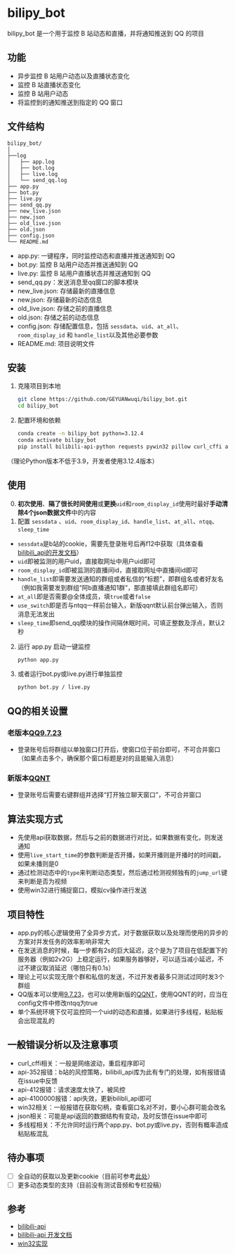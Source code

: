 # bilipy_bot

bilipy_bot 是一个用于监控 B 站动态和直播，并将通知推送到 QQ 的项目

## 功能

- 异步监控 B 站用户动态以及直播状态变化
- 监控 B 站直播状态变化
- 监控 B 站用户动态
- 将监控到的通知推送到指定的 QQ 窗口

## 文件结构

```
bilipy_bot/
│
├──log
│   ├── app.log
│   ├── bot.log
│   ├── live.log
│   └── send_qq.log
├── app.py
├── bot.py
├── live.py
├── send_qq.py
├── new_live.json
├── new.json
├── old_live.json
├── old.json
├── config.json
└── README.md
```
- app.py: 一键程序，同时监控动态和直播并推送通知到 QQ
- bot.py: 监控 B 站用户动态并推送通知到 QQ
- live.py: 监控 B 站用户直播状态并推送通知到 QQ
- send_qq.py：发送消息至qq窗口的脚本模块
- new_live.json: 存储最新的直播信息
- new.json: 存储最新的动态信息
- old_live.json: 存储之前的直播信息
- old.json: 存储之前的动态信息
- config.json: 存储配置信息，包括 `sessdata`、`uid`、`at_all`、 `room_display_id` 和 `handle_list`以及其他必要参数
- README.md: 项目说明文件

## 安装

1. 克隆项目到本地
    ```sh
    git clone https://github.com/GEYUANwuqi/bilipy_bot.git
    cd bilipy_bot
    ```

2. 配置环境和依赖
    ```sh
    conda create -n bilipy_bot python=3.12.4
    conda activate bilipy_bot
    pip install bilibili-api-python requests pywin32 pillow curl_cffi aiohttp aiofiles
    ```
（理论Python版本不低于3.9，开发者使用3.12.4版本）

## 使用
0. **初次使用**、**隔了很长时间使用**或**更换**`uid`和`room_display_id`使用时最好**手动清除4个json数据文件**中的内容
1. 配置 `sessdata` 、`uid`、`room_display_id`、`handle_list`、`at_all`、`ntqq`、`sleep_time`
- `sessdata`是b站的cookie，需要先登录账号后再f12中获取（具体查看[bilibili_api的开发文档](https://nemo2011.github.io/bilibili-api/#/get-credential)）
- `uid`即被监测的用户uid，直接取网址中用户uid即可
- `room_display_id`即被监测的直播间id，直接取网址中直播间id即可
- `handle_list`即需要发送通知的群组或者私信的“标题”，即群组名或者好友名（例如我需要发到群组“阿b直播通知1群”，那直接填此群组名即可）
- `at_all`即是否需要@全体成员，填`true`或者`false`
- `use_switch`即是否与ntqq一样前台输入，新版qqnt默认前台弹出输入，否则消息无法发出
- `sleep_time`即send_qq模块的操作间隔休眠时间，可填正整数及浮点，默认2秒
2. 运行 app.py 启动一键监控
    ```sh
    python app.py
    ```
3. 或者运行bot.py或live.py进行单独监控
    ```sh
    python bot.py / live.py
    ```

## QQ的相关设置
### 老版本[QQ9.7.23](https://dldir1.qq.com/qqfile/qq/PCQQ9.7.23/QQ9.7.23.29400.exe)
- 登录账号后将群组以单独窗口打开后，使窗口位于前台即可，不可合并窗口（如果点击多个，确保那个窗口标题是对的且能输入消息）
### 新版本[QQNT](https://im.qq.com/pcqq/index.shtml)
- 登录账号后需要右键群组并选择“打开独立聊天窗口”，不可合并窗口

## 算法实现方式
- 先使用api获取数据，然后与之前的数据进行对比，如果数据有变化，则发送通知
- 使用`live_start_time`的参数判断是否开播，如果开播则是开播时的时间戳，如果未播则是0
- 通过检测动态中的`type`来判断动态类型，然后通过检测视频独有的`jump_url`键来判断是否为视频
- 使用win32进行捕捉窗口，模拟cv操作进行发送

## 项目特性
- app.py的核心逻辑使用了全异步方式，对于数据获取以及处理而使用的异步的方案对并发任务的效率影响非常大
- 在发送消息的时候，每一步都有2s的巨大延迟，这个是为了项目在低配置下的服务器（例如2v2G）上稳定运行，如果服务器够好，可以适当减小延迟，不过不建议取消延迟（哪怕只有0.1s）
- 理论上可以实现无限个群和私信的发送，不过开发者最多只测试过同时发3个群组
- QQ版本可以使用[9.7.23](https://dldir1.qq.com/qqfile/qq/PCQQ9.7.23/QQ9.7.23.29400.exe)，也可以使用新版的[QQNT](https://im.qq.com/pcqq/index.shtml)，使用QQNT的时，应当在config文件中修改ntqq为true
- 单个系统环境下仅可监控同一个uid的动态和直播，如果进行多线程，粘贴板会出现混乱的

## 一般错误分析以及注意事项
- curl_cffi相关：一般是网络波动，重启程序即可
- api-352报错：b站的风控策略，bilibili_api库为此有专门的处理，如有报错请在issue中反馈
- api-412报错：请求速度太快了，被风控
- api-4100000报错：api失效，更新bilibli_api即可
- win32相关：一般报错在获取句柄，查看窗口名对不对，要小心群可能会改名
- json相关：可能是api返回的数据结构有变动，及时反馈在issue中即可
- 多线程相关：不允许同时运行两个app.py、bot.py或live.py，否则有概率造成粘贴板混乱

## 待办事项
- [ ] 全自动的获取以及更新cookie（目前可参考[此处](https://socialsisteryi.github.io/bilibili-API-collect/docs/login/cookie_refresh.html)）
- [ ] 更多动态类型的支持（目前没有测试音频和专栏投稿）

## 参考
- [bilibili-api](https://github.com/nemo2011/bilibili-api)
- [bilibili-api 开发文档](https://nemo2011.github.io/bilibili-api/#/)
- [win32实现](https://www.bilibili.com/video/BV1Sk4y1Z7ue/)
